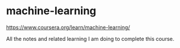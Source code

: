 # machine-learning

https://www.coursera.org/learn/machine-learning/

All the notes and related learning I am doing to complete this course.
